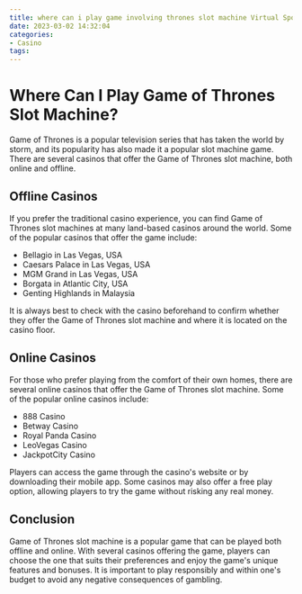 ```yaml
---
title: where can i play game involving thrones slot machine Virtual Sports
date: 2023-03-02 14:32:04
categories:
- Casino
tags:
---
```

# Where Can I Play Game of Thrones Slot Machine?

Game of Thrones is a popular television series that has taken the world by storm, and its popularity has also made it a popular slot machine game. There are several casinos that offer the Game of Thrones slot machine, both online and offline.

## Offline Casinos

If you prefer the traditional casino experience, you can find Game of Thrones slot machines at many land-based casinos around the world. Some of the popular casinos that offer the game include:

- Bellagio in Las Vegas, USA
- Caesars Palace in Las Vegas, USA
- MGM Grand in Las Vegas, USA
- Borgata in Atlantic City, USA
- Genting Highlands in Malaysia

It is always best to check with the casino beforehand to confirm whether they offer the Game of Thrones slot machine and where it is located on the casino floor.

## Online Casinos

For those who prefer playing from the comfort of their own homes, there are several online casinos that offer the Game of Thrones slot machine. Some of the popular online casinos include:

- 888 Casino
- Betway Casino
- Royal Panda Casino
- LeoVegas Casino
- JackpotCity Casino

Players can access the game through the casino's website or by downloading their mobile app. Some casinos may also offer a free play option, allowing players to try the game without risking any real money.

## Conclusion

Game of Thrones slot machine is a popular game that can be played both offline and online. With several casinos offering the game, players can choose the one that suits their preferences and enjoy the game's unique features and bonuses. It is important to play responsibly and within one's budget to avoid any negative consequences of gambling.